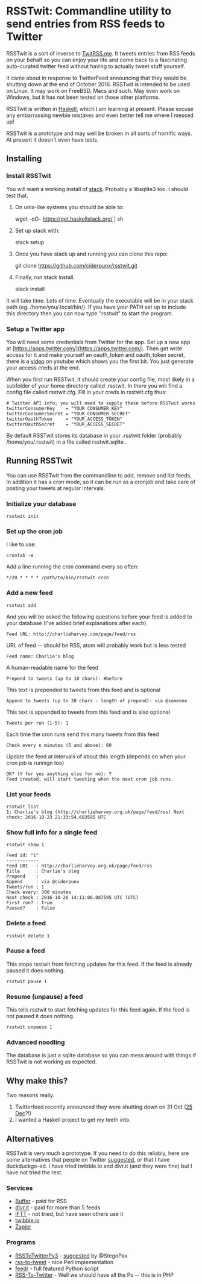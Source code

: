RSSTwit: Commandline utility to send entries from RSS feeds to Twitter
======================================================================

RSSTwit is a sort of inverse to [TwitRSS.me](https://github.com/ciderpunx/twitrssme). It tweets entries from RSS feeds on your behalf so you can enjoy your life and come back to a fascinating auto-curated twitter feed without having to actually tweet stuff yourself.

It came about in response to TwitterFeed announcing that they would be shutting down at the end of October 2016.
RSSTwit is intended to be used on Linux. It may work on FreeBSD, Macs and such. May even work on Windows, but it has not been tested on those other platforms.

RSSTwit is written in [Haskell](https://haskell.org), which I am learning at present. Please excuse any embarrassing newbie mistakes and even better tell me where I messed up!

RSSTwit is a prototype and may well be broken in all sorts of horrific ways. At present it doesn't even have tests.

Installing
----------

### Install RSSTwit

You will want a working install of [stack](https://docs.haskellstack.org/en/stable/README/). Probably a libsqlite3 too. I should test that.

1. On unix-like systems you should be able to:

    wget -qO- https://get.haskellstack.org/ | sh

2. Set up stack with:

    stack setup

3. Once you have stack up and running you can clone this repo:

    git clone https://github.com/ciderpunx/rsstwit.git

4. Finally, run stack install.

    stack install

It will take time. Lots of time. Eventually the executable will be in your stack path (eg. /home/you/.local/bin/). If you have your PATH set up to include this directory then you can now type "rsstwit" to start the program.

### Setup a Twitter app

You will need some credentials from Twitter for the app. Set up a new app at [https://apps.twitter.com/](https://apps.twitter.com/). Then get write access for it and make yourself an oauth_token and oauth_token secret, there is a [video](https://www.youtube.com/watch?v=svoUK2DmGmw) on youtube which shows you the first bit. You just generate your access creds at the end.

When you first run RSSTwit, it should create your config file, most likely in a subfolder of your home directory called .rsstwit. In there you will find a config file called rsstwit.cfg. Fill in your creds in rsstwit.cfg thus:

    # Twitter API info; you will need to supply these before RSSTwit works
    twitterConsumerKey    = "YOUR CONSUMER_KEY"
    twitterConsumerSecret = "YOUR_CONSUMER_SECRET"
    twitterOauthToken     = "YOUR_ACCESS_TOKEN"
    twitterOauthSecret    = "YOUR_ACCESS_SECRET"

By default RSSTwit stores its database in your .rsstwit folder (probably /home/you/.rsstwit) in a file called rsstwit.sqlite .

Running RSSTwit
---------------

You can use RSSTwit from the commandline to add, remove and list feeds. In addition it has a cron mode, so it can be run as a cronjob and take care of posting your tweets at regular intervals.

### Initialize your database

    rsstwit init

### Set up the cron job

I like to use:

    crontab -e

Add a line running the cron command every so often:

    */20 * * * * /path/to/bin/rsstwit cron

### Add a new feed

    rsstwit add

And you will be asked the following questions before your feed is added to your database (I've added brief explanations after each).

    Feed URL: http://charlieharvey.com/page/feed/rss

URL of feed -- should be RSS, atom will probably work but is less tested  

    Feed name: Charlie's blog

A human-readable name for the feed

    Prepend to tweets (up to 10 chars): #before

This text is prepended to tweets from this feed and is optional

    Append to tweets (up to 20 chars - length of prepend): via @someone

This text is appended to tweets from this feed and is also optional

    Tweets per run (1-5): 1

Each time the cron runs send this many tweets from this feed

    Check every n minutes (5 and above): 60

Update the feed at intervals of about this length (depends on when your cron job is runnign too)

    OK? (Y for yes anything else for no): Y
    Feed created, will start tweeting when the next cron job runs.

### List your feeds

    rsstwit list
    1: Charlie's blog (http://charlieharvey.org.uk/page/feed/rss) Next check: 2016-10-23 21:33:54.683585 UTC

### Show full info for a single feed

    rsstwit show 1

    Feed id: "1"
    ------------
    Feed URI   : http://charlieharvey.org.uk/page/feed/rss
    Title      : Charlie's blog
    Prepend    : 
    Append     : via @ciderpunx
    Tweets/run : 1
    Check every: 300 minutes
    Next check : 2016-10-28 14:11:06.087595 UTC (UTC)
    First run? : True
    Paused?    : False


### Delete a feed

    rsstwit delete 1

### Pause a feed

This stops rsstwit from fetching updates for this feed. If the feed is already paused it does nothing.

    rsstwit pause 1

### Resume (unpause) a feed

This tells rsstwit to start fetching updates for this feed again. If the feed is not paused it does nothing.

    rsstwit unpause 1

### Advanced noodling

The database is just a sqlite database so you can mess around with things if RSSTwit is not working as expected.

Why make this?
--------------

Two reasons really.

1. Twitterfeed recently announced they were shutting down on 31 Oct ([25 Dec](https://news.ycombinator.com/item?id=9117195)?!) 
2. I wanted a Haskell project to get my teeth into.

Alternatives
------------

RSSTwit is very much a prototype. If you need to do this reliably, here are some alternatives that people on Twitter [suggested](https://twitter.com/ciderpunx/status/789783130513301504), or that I have duckduckgo-ed. I have tried twibble.io and dlvr.it (and they were fine) but I have not tried the rest.

### Services

* [Buffer](https://buffer.com) - paid for RSS
* [dlvr.it](https://dlvr.it) - paid for more than 5 feeds
* [IFTT](https://iftt.com) - not tried, but have seen others use it
* [twibble.io](https://twibble.io)
* [Zapier](https://zapier.com)

### Programs

* [RSSToTwitterPy3](https://github.com/engdeathmatch/RSSToTwitterPy3) - [suggested](https://twitter.com/StegoPax/status/789809463721070592) by @StegoPax
* [rss-to-tweet](https://github.com/grantm/rss-to-tweet) - nice Perl implementation
* [feedr](https://github.com/housed/feedr) - full featured Python script
* [RSS-To-Twitter](https://github.com/jeckman/RSS-To-Twitter) - Well we should have all the Ps -- this is in PHP
